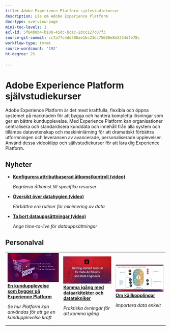 ```yaml
---
title: Adobe Experience Platform självstudiekurser
description: Läs om Adobe Experience Platform
doc-type: overview-page
mini-toc-levels: 1
exl-id: 5f84b0b4-b100-45dc-bcac-2dcc127c87f3
source-git-commit: cc7a77c4dd380ae1bc23dc75608e8e2224dfe78c
workflow-type: tm+mt
source-wordcount: '192'
ht-degree: 2%

---
```


# Adobe Experience Platform självstudiekurser

Adobe Experience Platform är det mest kraftfulla, flexibla och öppna systemet på marknaden för att bygga och hantera kompletta lösningar som ger en bättre kundupplevelse. Med Experience Platform kan organisationer centralisera och standardisera kunddata och innehåll från alla system och tillämpa datavetenskap och maskininlärning för att dramatiskt förbättra utformningen och leveransen av avancerade, personaliserade upplevelser. Använd dessa videoklipp och självstudiekurser för att lära dig Experience Platform.


<div id="whats-new-section">

## Nyheter

* **[Konfigurera attributbaserad åtkomstkontroll (video)](admin/configure-attribute-based-access-control.md)**

   *Begränsa åtkomst till specifika resurser*
* **[Översikt över datahygien (video)](/help/platform/data-hygiene/overview.md)**

   *Förbättra era rutiner för minimering av data*
* **[Ta bort datauppsättningar (video)](/help/platform/data-hygiene/delete-datasets.md)**

   *Ange time-to-live för datauppsättningar*

</div>

<div id="recs-overview-body-1"></div>
<div id="recs-overview-body-2"></div>
<div id="recs-overview-body-3"></div>
<div id="recs-overview-body-4"></div>
<div id="recs-overview-body-5"></div>
<div id="recs-overview-body-6"></div>

<div id="staff-picks-section">

## Personalval

<table style="margin-top: 0">
<tr>
  <td>
    <a href="intro-to-platform/a-customer-experience-powered-by-experience-platform.md">
      <img alt="En kundupplevelse som bygger på Experience Platform-video" src="assets/thumb_A-Customer-Experience.jpg" />
    </a>
    <div>
      <a href="intro-to-platform/a-customer-experience-powered-by-experience-platform.md">
    <strong>En kundupplevelse som bygger på Experience Platform</strong>
    </a>
    </div>
    <p>
    <em>Se hur Platform kan användas för att ge en kundupplevelse kraft</em>
    <p>
  </td>
  <td>
    <a href="https://experienceleague.adobe.com/docs/platform-learn/getting-started-for-data-architects-and-data-engineers/overview.html">
      <img alt="miniatyrbild för självstudiekursen"Komma igång för dataarkitekter och datatekniker"" src="assets/thumb_Getting_started.jpg" />
    </a>
    <div>
      <a href="https://experienceleague.adobe.com/docs/platform-learn/getting-started-for-data-architects-and-data-engineers/overview.html">
    <strong>Komma igång med dataarkitekter och datatekniker</strong>
    </a>
    </div>
    <p>
    <em>Praktiska övningar för att komma igång</em>
    <p>
  </td>
  <td>
    <a href="sources/overview.md">
      <img alt="miniatyrbild för videon 'Om källkopplingar'" src="assets/thumb_Sources.png" />
    </a>
    <div>
      <a href="sources/overview.md">
    <strong>Om källkopplingar</strong>
    </a>
    </div>
    <p>
    <em>Importera data enkelt</em>
    <p>
  </td>
   <!--
   <td>
    <a href="data-ingestion/create-datasets-and-ingest-data.md">
      <img alt="thumbnail image for the 'Create Datasets and Ingest Data' video" src="assets/thumb_Create-Datasets-and-Ingest-Data.png" />
    </a>
    <div>
      <a href="data-ingestion/create-datasets-and-ingest-data.md">
    <strong>Create Datasets and Ingest Data</strong>
    </a>
    </div>
    <p>
    <em>Ingest your dataset.</em>
    <p>
  </td>
  <td>
    <a href="segments/create-segments.md">
      <img alt="thumbnail image for the 'Create Segments' video" src="assets/thumb_Create-Segments.png" />
    </a>
    <div>
      <a href="segments/create-segments.md">
    <strong>Create Segments</strong>
    </a>
    </div>
    <p>
    <em>Build segments based on your data.</em>
    <p>
  </td>-->
</tr>
</table>

</div>
